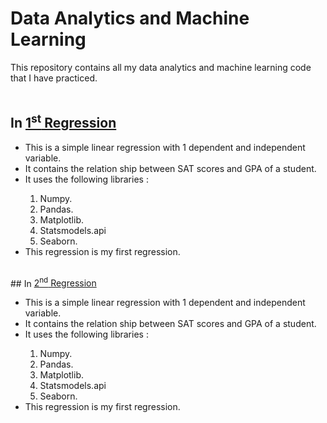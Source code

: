 # Data Analytics and Machine Learning
This repository contains all my data analytics and machine learning code that I have practiced.
<br><br>
## In <a href="#">1<sup>st</sup> Regression</a>
<ul>
    <li>This is a simple linear regression with 1 dependent and independent variable.</li>
    <li>It contains the relation ship between SAT scores and GPA of a student.</li>
    <li>It uses the following libraries : </li>
    <ol>
        <li>Numpy.</li>
        <li>Pandas.</li>
        <li>Matplotlib.</li>
        <li>Statsmodels.api</li>
        <li>Seaborn.</li>
    </ol>
    <li>This regression is my first regression.</li>
</ul>
<br>
## In <a href="#">2<sup>nd</sup> Regression</a>
<ul>
    <li>This is a simple linear regression with 1 dependent and independent variable.</li>
    <li>It contains the relation ship between SAT scores and GPA of a student.</li>
    <li>It uses the following libraries : </li>
    <ol>
        <li>Numpy.</li>
        <li>Pandas.</li>
        <li>Matplotlib.</li>
        <li>Statsmodels.api</li>
        <li>Seaborn.</li>
    </ol>
    <li>This regression is my first regression.</li>
</ul>
